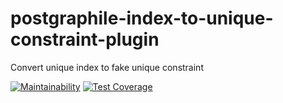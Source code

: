 # postgraphile-index-to-unique-constraint-plugin
 Convert unique index to fake unique constraint

[![Maintainability](https://api.codeclimate.com/v1/badges/77422efbcad7914cfde3/maintainability)](https://codeclimate.com/github/hansololai/postgraphile-index-to-unique-constraint-plugin/maintainability)
[![Test Coverage](https://api.codeclimate.com/v1/badges/77422efbcad7914cfde3/test_coverage)](https://codeclimate.com/github/hansololai/postgraphile-index-to-unique-constraint-plugin/test_coverage)